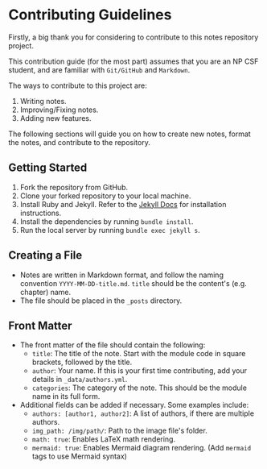# Contributing Guidelines
Firstly, a big thank you for considering to contribute to this notes repository project.

This contribution guide (for the most part) assumes that you are an NP CSF student, and are familiar with `Git/GitHub` and `Markdown`.

The ways to contribute to this project are:
1. Writing notes.
2. Improving/Fixing notes.
3. Adding new features.

The following sections will guide you on how to create new notes, format the notes, and contribute to the repository.

## Getting Started 

1. Fork the repository from GitHub.
2. Clone your forked repository to your local machine.
3. Install Ruby and Jekyll. Refer to the [Jekyll Docs](https://jekyllrb.com/docs/installation/) for installation instructions.
4. Install the dependencies by running `bundle install`.
5. Run the local server by running `bundle exec jekyll s`.

## Creating a File 

- Notes are written in Markdown format, and follow the naming convention `YYYY-MM-DD-title.md`. `title` should be the content's (e.g. chapter) name. 
- The file should be placed in the `_posts` directory.

## Front Matter

- The front matter of the file should contain the following:
  - `title`: The title of the note. Start with the module code in square brackets, followed by the title.
  - `author`: Your name. If this is your first time contributing, add your details in `_data/authors.yml`.
  - `categories`: The category of the note. This should be the module name in its full form.
- Additional fields can be added if necessary. Some examples include:
  - `authors: [author1, author2]`: A list of authors, if there are multiple authors.
  - `img_path: /img/path/`: Path to the image file's folder.
  - `math: true`: Enables LaTeX math rendering.
  - `mermaid: true`: Enables Mermaid diagram rendering. (Add ```mermaid``` tags to use Mermaid syntax)

